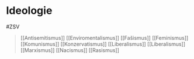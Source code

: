 # Ideologie

#ZSV 

> [[Antisemitismus]]
> [[Enviromentalismus]]
> [[Fašismus]]
> [[Feminismus]]
> [[Komunismus]]
> [[Konzervatismus]]
> [[Liberalismus]]
> [[Liberalismus]]
> [[Marxismus]]
> [[Nacismus]]
> [[Rasismus]]